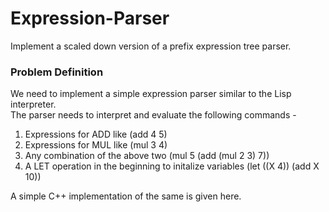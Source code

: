 # Expression-Parser
Implement a scaled down version of a prefix expression tree parser. 
### Problem Definition
We need to implement a simple expression parser similar to the Lisp interpreter.  
The parser needs to interpret and evaluate the following commands -  
1. Expressions for ADD like (add 4 5)
2. Expressions for MUL like (mul 3 4)
3. Any combination of the above two (mul 5 (add (mul 2 3) 7))
4. A LET operation in the beginning to initalize variables (let ((X 4)) (add X 10))

A simple C++ implementation of the same is given here.
